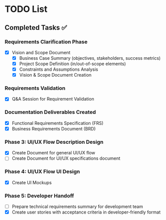 # TODO List 

## Completed Tasks ✅

### Requirements Clarification Phase
- [x] Vision and Scope Document
    - [x] Business Case Summary (objectives, stakeholders, success metrics)
    - [x] Project Scope Definition (in/out-of-scope elements)
    - [x] Constraints and Assumptions Analysis
    - [x] Vision & Scope Document Creation

### Requirements Validation
- [x] Q&A Session for Requirement Validation

### Documentation Deliverables Created
- [x] Functional Requirements Specification (FRS)
- [x] Business Requirements Document (BRD) 

### Phase 3: UI/UX Flow Description Design
- [x] Create Document for general UI/UX flow
- [ ] Create Document for UI/UX specifications document

### Phase 4: UI/UX Flow UI Design
- [x] Create UI Mockups

### Phase 5: Developer Handoff
- [ ] Prepare technical requirements summary for development team
- [x] Create user stories with acceptance criteria in developer-friendly format
